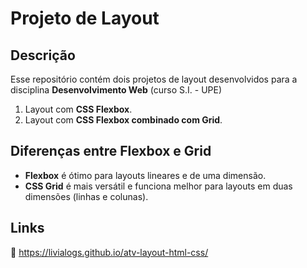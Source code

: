 # Projeto de Layout

## Descrição

Esse repositório contém dois projetos de layout desenvolvidos para a disciplina **Desenvolvimento Web** (curso S.I. - UPE)

1. Layout com **CSS Flexbox**.
2. Layout com **CSS Flexbox combinado com Grid**.

## Diferenças entre Flexbox e Grid

- **Flexbox** é ótimo para layouts lineares e de uma dimensão.
- **CSS Grid** é mais versátil e funciona melhor para layouts em duas dimensões (linhas e colunas).

## Links

🔗 https://livialogs.github.io/atv-layout-html-css/
